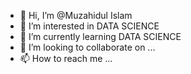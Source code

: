 - 👋 Hi, I’m @Muzahidul Islam
- 👀 I’m interested in DATA SCIENCE
- 🌱 I’m currently learning DATA SCIENCE
- 💞️ I’m looking to collaborate on ...
- 📫 How to reach me ...

<!---
MuzahidulIslam1/MuzahidulIslam1 is a ✨ special ✨ repository because its `README.md` (this file) appears on your GitHub profile.
You can click the Preview link to take a look at your changes.
--->
